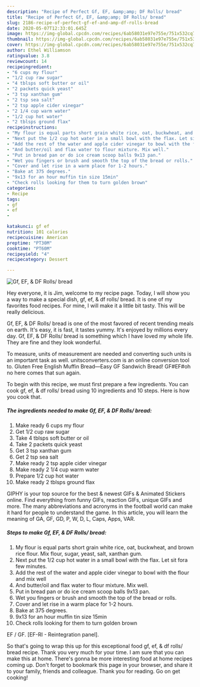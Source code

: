 ```yaml
---
description: "Recipe of Perfect Gf, EF, &amp;amp; DF Rolls/ bread"
title: "Recipe of Perfect Gf, EF, &amp;amp; DF Rolls/ bread"
slug: 2186-recipe-of-perfect-gf-ef-and-amp-df-rolls-bread
date: 2020-05-07T12:33:01.645Z
image: https://img-global.cpcdn.com/recipes/6ab58031e97e755e/751x532cq70/gf-ef-df-rolls-bread-recipe-main-photo.jpg
thumbnail: https://img-global.cpcdn.com/recipes/6ab58031e97e755e/751x532cq70/gf-ef-df-rolls-bread-recipe-main-photo.jpg
cover: https://img-global.cpcdn.com/recipes/6ab58031e97e755e/751x532cq70/gf-ef-df-rolls-bread-recipe-main-photo.jpg
author: Ethel Williamson
ratingvalue: 3.8
reviewcount: 14
recipeingredient:
- "6 cups my flour"
- "1/2 cup raw sugar"
- "4 tblsps soft butter or oil"
- "2 packets quick yeast"
- "3 tsp xanthan gum"
- "2 tsp sea salt"
- "2 tsp apple cider vinegar"
- "2 1/4 cup warm water"
- "1/2 cup hot water"
- "2 tblsps ground flax"
recipeinstructions:
- "My flour is equal parts short grain white rice, oat, buckwheat, and brown rice flour. Mix flour, sugar, yeast, salt, xanthan gum."
- "Next put the 1/2 cup hot water in a small bowl with the flax. Let sit fora few minutes."
- "Add the rest of the water and apple cider vinegar to bowl with the flour and mix well"
- "And butter/oil and flax water to flour mixture. Mix well."
- "Put in bread pan or do ice cream scoop balls 9x13 pan."
- "Wet you fingers or brush and smooth the top of the bread or rolls."
- "Cover and let rise in a warm place for 1-2 hours."
- "Bake at 375 degrees."
- "9x13 for an hour muffin tin size 15min"
- "Check rolls looking for them to turn golden brown"
categories:
- Recipe
tags:
- gf
- ef
- 

katakunci: gf ef  
nutrition: 101 calories
recipecuisine: American
preptime: "PT30M"
cooktime: "PT60M"
recipeyield: "4"
recipecategory: Dessert

---
```



![Gf, EF, &amp; DF Rolls/ bread](https://img-global.cpcdn.com/recipes/6ab58031e97e755e/751x532cq70/gf-ef-df-rolls-bread-recipe-main-photo.jpg)

Hey everyone, it is Jim, welcome to my recipe page. Today, I will show you a way to make a special dish, gf, ef, &amp; df rolls/ bread. It is one of my favorites food recipes. For mine, I will make it a little bit tasty. This will be really delicious.

Gf, EF, &amp; DF Rolls/ bread is one of the most favored of recent trending meals on earth. It's easy, it is fast, it tastes yummy. It's enjoyed by millions every day. Gf, EF, &amp; DF Rolls/ bread is something which I have loved my whole life. They are fine and they look wonderful.

To measure, units of measurement are needed and converting such units is an important task as well. unitsconverters.com is an online conversion tool to. Gluten Free English Muffin Bread—Easy GF Sandwich Bread! GF#EF#oh no here comes that sun again.


To begin with this recipe, we must first prepare a few ingredients. You can cook gf, ef, &amp; df rolls/ bread using 10 ingredients and 10 steps. Here is how you cook that.

<!--inarticleads1-->

##### The ingredients needed to make Gf, EF, &amp; DF Rolls/ bread:

1. Make ready 6 cups my flour
1. Get 1/2 cup raw sugar
1. Take 4 tblsps soft butter or oil
1. Take 2 packets quick yeast
1. Get 3 tsp xanthan gum
1. Get 2 tsp sea salt
1. Make ready 2 tsp apple cider vinegar
1. Make ready 2 1/4 cup warm water
1. Prepare 1/2 cup hot water
1. Make ready 2 tblsps ground flax


GIPHY is your top source for the best &amp; newest GIFs &amp; Animated Stickers online. Find everything from funny GIFs, reaction GIFs, unique GIFs and more. The many abbreviations and acronyms in the football world can make it hard for people to understand the game. In this article, you will learn the meaning of GA, GF, GD, P, W, D, L, Caps, Apps, VAR. 

<!--inarticleads2-->

##### Steps to make Gf, EF, &amp; DF Rolls/ bread:

1. My flour is equal parts short grain white rice, oat, buckwheat, and brown rice flour. Mix flour, sugar, yeast, salt, xanthan gum.
1. Next put the 1/2 cup hot water in a small bowl with the flax. Let sit fora few minutes.
1. Add the rest of the water and apple cider vinegar to bowl with the flour and mix well
1. And butter/oil and flax water to flour mixture. Mix well.
1. Put in bread pan or do ice cream scoop balls 9x13 pan.
1. Wet you fingers or brush and smooth the top of the bread or rolls.
1. Cover and let rise in a warm place for 1-2 hours.
1. Bake at 375 degrees.
1. 9x13 for an hour muffin tin size 15min
1. Check rolls looking for them to turn golden brown


EF / GF. [EF-RI - Reintegration panel]. 

So that's going to wrap this up for this exceptional food gf, ef, &amp; df rolls/ bread recipe. Thank you very much for your time. I am sure that you can make this at home. There's gonna be more interesting food at home recipes coming up. Don't forget to bookmark this page in your browser, and share it to your family, friends and colleague. Thank you for reading. Go on get cooking!
